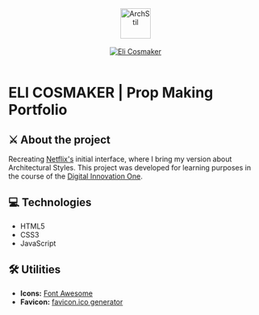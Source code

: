 <div align="center">
  <a href="https://elidianaandrade.github.io/archstil/">
    <img alt="ArchStil" height="60" src="https://raw.githubusercontent.com/elidianaandrade/archstil-netflix-clone/main/assets/img/archstil-black-logo.png">
  </a>
</div>
<br>
<div align="center">
  <a href="https://elidianaandrade.github.io/archstil/">
    <img alt="Eli Cosmaker" src="https://github.com/elidianaandrade/archstil-netflix-clone/blob/main/assets/img/elicosmaker-screen.png?raw=true">
  </a>
</div>
<br>

# ELI COSMAKER | Prop Making Portfolio

## ⚔ About the project
Recreating [Netflix's](https://www.netflix.com/) initial interface, where I bring my version about Architectural Styles. This project was developed for learning purposes in the course of the [Digital Innovation One](https://www.dio.me/).

## 💻 Technologies
- HTML5
- CSS3
- JavaScript

## 🛠️ Utilities
- **Icons:** [Font Awesome](https://fontawesome.com/icons)
- **Favicon:** [favicon.ico generator](https://www.favicon.cc/)
